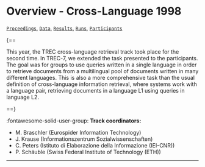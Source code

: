 # Overview - Cross-Language 1998

[`Proceedings`](./proceedings.md), [`Data`](./data.md), [`Results`](./results.md), [`Runs`](./runs.md), [`Participants`](./participants.md)

{==

This year, the TREC cross-language retrieval track took place for the second time. In TREC-7, we extended the task presented to the participants. The goal was for groups to use queries written in a single language in order to retrieve documents from a multilingual pool of documents written in many different languages. This is also a more comprehensive task than the usual definition of cross-language information retrieval, where systems work with a language pair, retrieving documents in a language L1 using queries in language L2.

==}

:fontawesome-solid-user-group: **Track coordinators:**

- M. Braschler (Eurospider Information Technology) 
- J. Krause (Informationszentrum Sozialwissenschaften) 
- C. Peters (Istituto di Elaborazione della Informazione (IEI-CNR)) 
- P. Schäuble (Swiss Federal Institute of Technology (ETH)) 



---

